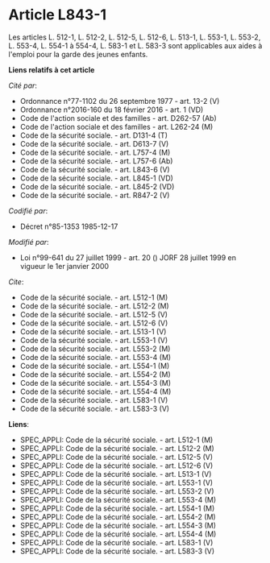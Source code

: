 # Article L843-1

Les articles L. 512-1, L. 512-2, L. 512-5, L. 512-6, L. 513-1, L. 553-1, L. 553-2, L. 553-4, L. 554-1 à 554-4, L. 583-1 et L.
583-3 sont applicables aux aides à l'emploi pour la garde des jeunes enfants.

**Liens relatifs à cet article**

_Cité par_:

  - Ordonnance n°77-1102 du 26 septembre 1977 - art. 13-2 (V)
  - Ordonnance n°2016-160 du 18 février 2016 - art. 1 (VD)
  - Code de l'action sociale et des familles - art. D262-57 (Ab)
  - Code de l'action sociale et des familles - art. L262-24 (M)
  - Code de la sécurité sociale. - art. D131-4 (T)
  - Code de la sécurité sociale. - art. D613-7 (V)
  - Code de la sécurité sociale. - art. L757-4 (M)
  - Code de la sécurité sociale. - art. L757-6 (Ab)
  - Code de la sécurité sociale. - art. L843-6 (V)
  - Code de la sécurité sociale. - art. L845-1 (VD)
  - Code de la sécurité sociale. - art. L845-2 (VD)
  - Code de la sécurité sociale. - art. R847-2 (V)

_Codifié par_:

  - Décret n°85-1353 1985-12-17

_Modifié par_:

  - Loi n°99-641 du 27 juillet 1999 - art. 20 () JORF 28 juillet 1999 en vigueur le 1er janvier 2000

_Cite_:

  - Code de la sécurité sociale. - art. L512-1 (M)
  - Code de la sécurité sociale. - art. L512-2 (M)
  - Code de la sécurité sociale. - art. L512-5 (V)
  - Code de la sécurité sociale. - art. L512-6 (V)
  - Code de la sécurité sociale. - art. L513-1 (V)
  - Code de la sécurité sociale. - art. L553-1 (V)
  - Code de la sécurité sociale. - art. L553-2 (M)
  - Code de la sécurité sociale. - art. L553-4 (M)
  - Code de la sécurité sociale. - art. L554-1 (M)
  - Code de la sécurité sociale. - art. L554-2 (M)
  - Code de la sécurité sociale. - art. L554-3 (M)
  - Code de la sécurité sociale. - art. L554-4 (M)
  - Code de la sécurité sociale. - art. L583-1 (V)
  - Code de la sécurité sociale. - art. L583-3 (V)

**Liens**:

  - SPEC_APPLI: Code de la sécurité sociale. - art. L512-1 (M)
  - SPEC_APPLI: Code de la sécurité sociale. - art. L512-2 (M)
  - SPEC_APPLI: Code de la sécurité sociale. - art. L512-5 (V)
  - SPEC_APPLI: Code de la sécurité sociale. - art. L512-6 (V)
  - SPEC_APPLI: Code de la sécurité sociale. - art. L513-1 (V)
  - SPEC_APPLI: Code de la sécurité sociale. - art. L553-1 (V)
  - SPEC_APPLI: Code de la sécurité sociale. - art. L553-2 (V)
  - SPEC_APPLI: Code de la sécurité sociale. - art. L553-4 (M)
  - SPEC_APPLI: Code de la sécurité sociale. - art. L554-1 (M)
  - SPEC_APPLI: Code de la sécurité sociale. - art. L554-2 (M)
  - SPEC_APPLI: Code de la sécurité sociale. - art. L554-3 (M)
  - SPEC_APPLI: Code de la sécurité sociale. - art. L554-4 (M)
  - SPEC_APPLI: Code de la sécurité sociale. - art. L583-1 (V)
  - SPEC_APPLI: Code de la sécurité sociale. - art. L583-3 (V)

